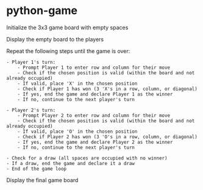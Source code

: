 # python-game


Initialize the 3x3 game board with empty spaces

Display the empty board to the players

Repeat the following steps until the game is over:

    - Player 1's turn:
        - Prompt Player 1 to enter row and column for their move
        - Check if the chosen position is valid (within the board and not already occupied)
        - If valid, place 'X' in the chosen position
        - Check if Player 1 has won (3 'X's in a row, column, or diagonal)
        - If yes, end the game and declare Player 1 as the winner
        - If no, continue to the next player's turn

    - Player 2's turn:
        - Prompt Player 2 to enter row and column for their move
        - Check if the chosen position is valid (within the board and not already occupied)
        - If valid, place 'O' in the chosen position
        - Check if Player 2 has won (3 'O's in a row, column, or diagonal)
        - If yes, end the game and declare Player 2 as the winner
        - If no, continue to the next player's turn

    - Check for a draw (all spaces are occupied with no winner)
    - If a draw, end the game and declare it a draw
    - End of the game loop
  Display the final game board

